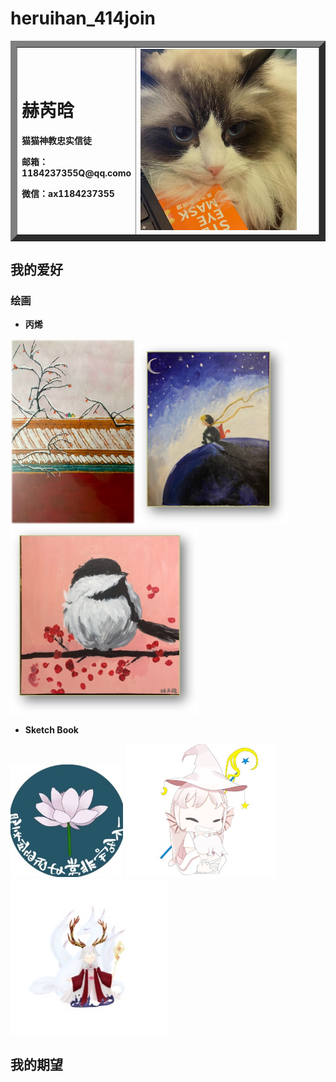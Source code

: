 # heruihan_414join
<table border="10"> 
 <tr>
  <td width="75">
    <h1>赫芮晗</h1>
    <p><b>猫猫神教忠实信徒</b></p>
    <!--<p><b>xx大学xx学院</b></p>-->
    <p><b>邮箱：1184237355Q@qq.como</b></p>
    <p><b>微信：ax1184237355</b></p>
  </td>
  <td width="500">
    <img src="/6af38f17efa3353a83e0cacc108c328.jpg" width="90%">                                                          
  </td>
 </tr>
</table>

## 我的爱好
### 绘画
* **丙烯**
 <p float="left">
  <img src="%E5%9B%BE%E7%89%871.jpg" width="200" />
  <img src="%E5%9B%BE%E7%89%872.jpg" width="240" /> 
  <img src="图片3.jpg" width="300" />
</p>

* **Sketch Book**
 <p float="left">
  <img src="图片5.jpg" width="180" />
  <img src="图片6.jpg" width="240" /> 
  <img src="图片4.jpg" width="250" />
</p>
 
## 我的期望


